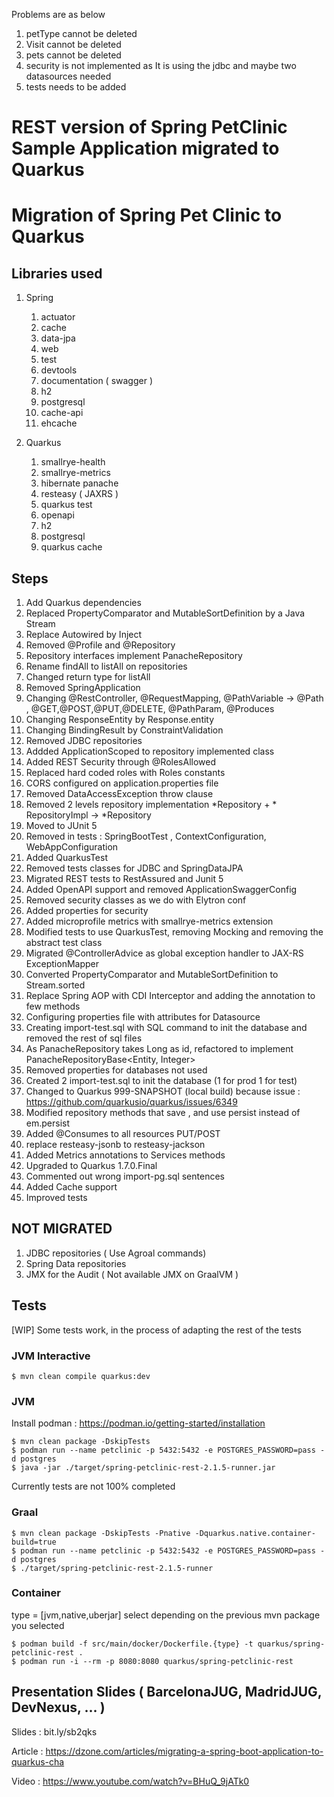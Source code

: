 Problems are as below

1. petType cannot be deleted
2. Visit cannot be deleted
3. pets cannot be deleted
4. security is not implemented as It is using the jdbc and maybe two datasources needed
5. tests needs to be added


# REST version of Spring PetClinic Sample Application migrated to Quarkus

# Migration of Spring Pet Clinic to Quarkus

## Libraries used

1. Spring
   1. actuator
   1. cache
   1. data-jpa
   1. web
   1. test
   1. devtools
   1. documentation ( swagger )
   1. h2
   1. postgresql
   1. cache-api
   1. ehcache

1. Quarkus
    1. smallrye-health
    1. smallrye-metrics
    1. hibernate panache
    1. resteasy ( JAXRS )
    1. quarkus test
    1. openapi
    1. h2
    1. postgresql
    2. quarkus cache


## Steps

1. Add Quarkus dependencies
2. Replaced PropertyComparator and MutableSortDefinition by a Java Stream
3. Replace Autowired by Inject
4. Removed @Profile and @Repository
5. Repository interfaces implement PanacheRepository
6. Rename findAll to listAll on repositories
7. Changed return type for listAll
8. Removed SpringApplication
9. Changing @RestController, @RequestMapping, @PathVariable -> @Path , @GET,@POST,@PUT,@DELETE, @PathParam, @Produces
10. Changing ResponseEntity by Response.entity
11. Changing BindingResult by ConstraintValidation
12. Removed JDBC repositories
13. Addded ApplicationScoped to repository implemented class
14. Added REST Security through @RolesAllowed
15. Replaced hard coded roles with Roles constants
16. CORS configured on application.properties file
17. Removed DataAccessException throw clause
18. Removed 2 levels repository implementation *Repository + * RepositoryImpl -> *Repository
19. Moved to JUnit 5
20. Removed in tests : SpringBootTest , ContextConfiguration, WebAppConfiguration
21. Added QuarkusTest
22. Removed tests classes for JDBC and SpringDataJPA
23. Migrated REST tests to RestAssured and Junit 5
24. Added OpenAPI support and removed ApplicationSwaggerConfig
25. Removed security classes as we do with Elytron conf
26. Added properties for security
27. Added microprofile metrics with smallrye-metrics extension
28. Modified tests to use QuarkusTest, removing Mocking and removing the abstract test class
29. Migrated @ControllerAdvice as global exception handler to JAX-RS ExceptionMapper
30. Converted PropertyComparator and MutableSortDefinition to Stream.sorted
31. Replace Spring AOP with CDI Interceptor and adding the annotation to few methods
32. Configuring properties file with attributes for Datasource
33. Creating import-test.sql with SQL command to init the database and removed the rest of sql files
34. As PanacheRepository takes Long as id, refactored to implement PanacheRepositoryBase<Entity, Integer>
35. Removed properties for databases not used
36. Created 2 import-test.sql to init the database (1 for prod 1 for test)
37. Changed to Quarkus 999-SNAPSHOT (local build) because issue : https://github.com/quarkusio/quarkus/issues/6349
38. Modified repository methods that save , and use persist instead of em.persist
39. Added @Consumes to all resources PUT/POST
40. replace resteasy-jsonb to resteasy-jackson 
41. Added Metrics annotations to Services methods 
42. Upgraded to Quarkus 1.7.0.Final
43. Commented out wrong import-pg.sql sentences
44. Added Cache support
45. Improved tests

  
## NOT MIGRATED

1. JDBC repositories ( Use Agroal commands)
2. Spring Data repositories
3. JMX for the Audit ( Not available JMX on GraalVM )

## Tests
[WIP] Some tests work, in the process of adapting the rest of the tests

### JVM Interactive 
```
$ mvn clean compile quarkus:dev
```  

### JVM 
Install podman : https://podman.io/getting-started/installation
```
$ mvn clean package -DskipTests 
$ podman run --name petclinic -p 5432:5432 -e POSTGRES_PASSWORD=pass -d postgres 
$ java -jar ./target/spring-petclinic-rest-2.1.5-runner.jar
```  
Currently tests are not 100% completed

### Graal
```
$ mvn clean package -DskipTests -Pnative -Dquarkus.native.container-build=true 
$ podman run --name petclinic -p 5432:5432 -e POSTGRES_PASSWORD=pass -d postgres
$ ./target/spring-petclinic-rest-2.1.5-runner
```

### Container
type = [jvm,native,uberjar] select depending on the previous mvn package you selected  
```
$ podman build -f src/main/docker/Dockerfile.{type} -t quarkus/spring-petclinic-rest .  
$ podman run -i --rm -p 8080:8080 quarkus/spring-petclinic-rest
```

## Presentation Slides ( BarcelonaJUG, MadridJUG, DevNexus, ... )
Slides : bit.ly/sb2qks

Article : https://dzone.com/articles/migrating-a-spring-boot-application-to-quarkus-cha

Video : https://www.youtube.com/watch?v=BHuQ_9jATk0

